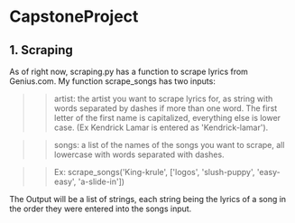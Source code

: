 # CapstoneProject

## 1. Scraping

As of right now, scraping.py has a function to scrape lyrics from Genius.com. My function scrape_songs has two inputs:

>> artist: the artist you want to scrape lyrics for, as string with words separated by dashes if more than one word. The first letter of the first name is capitalized, everything else is lower case. (Ex Kendrick Lamar is entered as 'Kendrick-lamar').

>> songs: a list of the names of the songs you want to scrape, all lowercase with words separated with dashes.

>>  Ex: scrape_songs('King-krule', ['logos', 'slush-puppy', 'easy-easy', 'a-slide-in'])


The Output will be a list of strings, each string being the lyrics of a song in the order they were entered into the songs input. 
